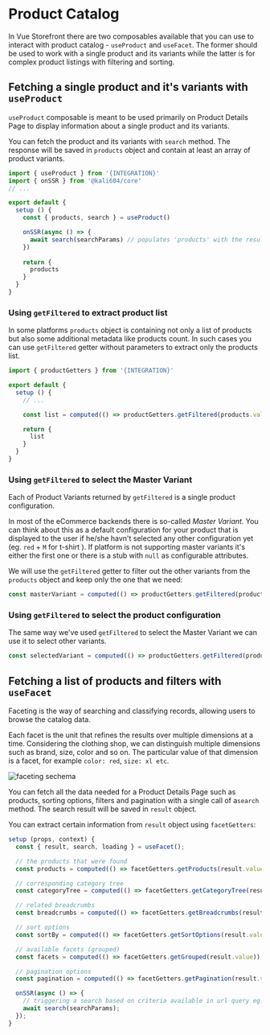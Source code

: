 # Product Catalog

In Vue Storefront there are two composables available that you can use to interact with product catalog - `useProduct` and `useFacet`. The former should be used to work with a single product and its variants while the latter is for complex product listings with filtering and sorting.


## Fetching a single product and it's variants with `useProduct`

`useProduct` composable is meant to be used primarily on Product Details Page to display information about a single product and its variants.

You can fetch the product and its variants with `search` method. The response will be saved in `products` object and contain at least an array of product variants.

```js
import { useProduct } from '{INTEGRATION}'
import { onSSR } from '@kali604/core'
// ...

export default {
  setup () {
    const { products, search } = useProduct()

    onSSR(async () => {
      await search(searchParams) // populates 'products' with the result
    })
    
    return {
      products
    }
  }
}

```
### Using `getFiltered` to extract product list

In some platforms `products` object is containing not only a list of products but also some additional metadata like products count. In such cases you can use `getFiltered` getter without parameters to extract only the products list.

```ts
import { productGetters } from '{INTEGRATION}'

export default {
  setup () {
    // ...

    const list = computed(() => productGetters.getFiltered(products.value));

    return {
      list
    }
  }
}
```

### Using `getFiltered` to select the Master Variant

Each of Product Variants returned by `getFiltered` is a single product configuration.

In most of the eCommerce backends there is so-called _Master Variant_. You can think about this as a default configuration for your product that is displayed to the user if he/she havn't selected any other configuration yet (eg. `red` + `M` for t-shirt ). If platform is not supporting master variants it's either the first one or there is a stub with `null` as configurable attributes.

We will use the `getFiltered` getter to filter out the other variants from the `products` object and keep only the one that we need:

```ts
const masterVariant = computed(() => productGetters.getFiltered(products.value, { master: true })[0]);
```

### Using `getFiltered` to select the product configuration

The same way we've used `getFiltered` to select the Master Variant we can use it to select other variants.

```js
const selectedVariant = computed(() => productGetters.getFiltered(products.value, { attributes })[0]);
```

## Fetching a list of products and filters with `useFacet`

Faceting is the way of searching and classifying records, allowing users to browse the catalog data.

Each facet is the unit that refines the results over multiple dimensions at a time. Considering the clothing shop, we can distinguish multiple dimensions such as brand, size, color and so on. The particular value of that dimension is a facet, for example `color: red`, `size: xl etc`.

![faceting sechema](./../images/faceting.jpg)


You can fetch all the data needed for a Product Details Page such as products, sorting options, filters and pagination with a single call of a`search` method. The search result will be saved in `result` object.

You can extract certain information from `result` object using `facetGetters`:

```ts
setup (props, context) {
  const { result, search, loading } = useFacet();

  // the products that were found
  const products = computed(() => facetGetters.getProducts(result.value));

  // corresponding category tree
  const categoryTree = computed(() => facetGetters.getCategoryTree(result.value));

  // related breadcrumbs
  const breadcrumbs = computed(() => facetGetters.getBreadcrumbs(result.value));

  // sort options
  const sortBy = computed(() => facetGetters.getSortOptions(result.value));

  // available facets (grouped)
  const facets = computed(() => facetGetters.getGrouped(result.value));

  // pagination options
  const pagination = computed(() => facetGetters.getPagination(result.value));

  onSSR(async () => {
    // triggering a search based on criteria available in url query eg. ?colo=red&sortBy=latest
    await search(searchParams);
  });
}
```
